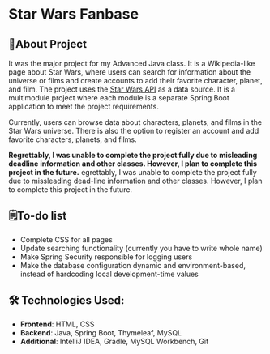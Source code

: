 # Star Wars Fanbase

## 📖About Project
It was the major project for my Advanced Java class. It is a Wikipedia-like page about Star Wars, where users can search for information about the universe or films and create accounts to add their favorite character, 
planet, and film. The project uses the [Star Wars API](https://swapi.py4e.com/) as a data source. It is a multimodule project where each module is a separate Spring Boot application to meet the project requirements.

Currently, users can browse data about characters, planets, and films in the Star Wars universe. There is also the option to register an account and add favorite characters, planets, and films.

**Regrettably, I was unable to complete the project fully due to misleading deadline information and other classes. However, I plan to complete this project in the future.**
egrettably, I was unable to complete the project fully due to missleading dead-line information and other classes. However, I plan to complete this project in the future.

## 🗒️To-do list
- Complete CSS for all pages
- Update searching  functionality (currently you have to write whole name)
- Make Spring Security responsible for logging users
- Make the database configuration dynamic and environment-based, instead of hardcoding local development-time values
 
## 🛠️ Technologies Used:
- **Frontend**: HTML, CSS  
- **Backend**: Java, Spring Boot, Thymeleaf, MySQL  
- **Additional**: IntelliJ IDEA, Gradle, MySQL Workbench, Git
